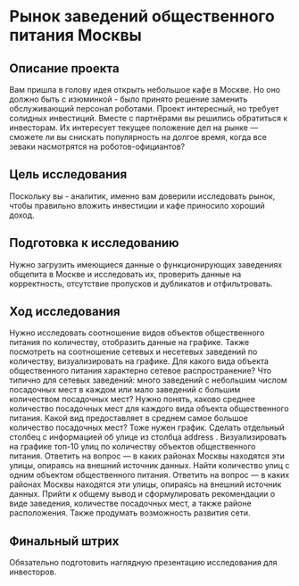 # Рынок заведений общественного питания Москвы

## Описание проекта

Вам пришла в голову идея открыть небольшое кафе в Москве. Но оно должно быть с изюминкой - было принято решение заменить обслуживающий персонал роботами. Проект интересный, но требует солидных инвестиций. Вместе с партнёрами вы решились обратиться к инвесторам. Их интересует текущее положение дел на рынке — сможете ли вы снискать популярность на долгое время, когда все зеваки насмотрятся на роботов-официантов?

## Цель исследования
Поскольку вы - аналитик, именно вам доверили исследовать рынок, чтобы правильно вложить инвестиции и кафе приносило хороший доход.

## Подготовка к исследованию

Нужно загрузить имеющиеся данные о функционирующих заведениях общепита в Москве и исследовать их, проверить данные на корректность, отсутствие пропусков и дубликатов и отфильтровать.

## Ход исследования

Нужно исследовать соотношение видов объектов общественного питания по количеству, отобразить данные на графике.
Также посмотреть на соотношение сетевых и несетевых заведений по количеству, визуализировать на графике.
Для какого вида объекта общественного питания характерно сетевое распространение?
Что типично для сетевых заведений: много заведений с небольшим числом посадочных мест в каждом или мало заведений с большим количеством посадочных мест?
Нужно понять, каково среднее количество посадочных мест для каждого вида объекта общественного питания. Какой вид предоставляет в среднем самое большое количество посадочных мест? Тоже нужен график.
Сделать отдельный столбец с информацией об улице из столбца address .
Визуализировать на графике топ-10 улиц по количеству объектов общественного питания. Ответить на вопрос — в каких районах Москвы находятся эти улицы, опираясь на внешний источник данных.
Найти количество улиц с одним объектом общественного питания. Ответить на вопрос — в каких районах Москвы находятся эти улицы, опираясь на внешний источник данных.
Прийти к общему вывод и сформулировать рекомендации о виде заведения, количестве посадочных мест, а также районе расположения. Также продумать возможность развития сети.
## Финальный штрих

Обязательно подготовить наглядную презентацию исследования для инвесторов.

